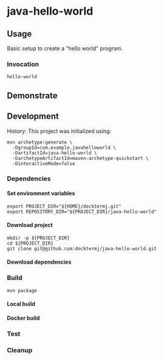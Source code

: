 # java-hello-world

## Usage

Basic setup to create a "hello world" program.

### Invocation

```console
hello-world
```

## Demonstrate

## Development

History: This project was initialized using:

```console
mvn archetype:generate \
  -DgroupId=com.example.javahelloworld \
  -DartifactId=java-hello-world \
  -DarchetypeArtifactId=maven-archetype-quickstart \
  -DinteractiveMode=false
```

### Dependencies

#### Set environment variables

```console
export PROJECT_DIR="${HOME}/docktermj.git"
export REPOSITORY_DIR="${PROJECT_DIR}/java-hello-world"
```

#### Download project

```console
mkdir -p ${PROJECT_DIR}
cd ${PROJECT_DIR}
git clone git@github.com:docktermj/java-hello-world.git
```

#### Download dependencies

### Build

```console
mvn package
```

#### Local build

#### Docker build

### Test

### Cleanup
